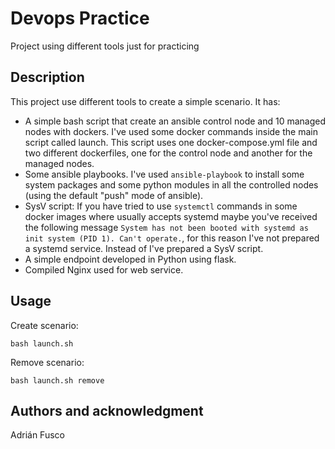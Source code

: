 # Devops Practice

Project using different tools just for practicing

## Description

This project use different tools to create a simple scenario. 
It has:

- A simple bash script that create an ansible control node and 10 managed nodes with dockers. I've used some docker commands inside the main script called launch. This script uses one docker-compose.yml file and two different dockerfiles, one for the control node and another for the managed nodes.
- Some ansible playbooks. I've used `ansible-playbook` to install some system packages and some python modules in all the controlled nodes (using the default "push" mode of ansible).
- SysV script: If you have tried to use `systemctl` commands in some docker images where usually accepts systemd maybe you've received the following message `System has not been booted with systemd as init system (PID 1). Can't operate.`, for this reason I've not prepared a systemd service. Instead of I've prepared a SysV script.
- A simple endpoint developed in Python using flask.
- Compiled Nginx used for web service.

## Usage

Create scenario:

```
bash launch.sh
```

Remove scenario:

```
bash launch.sh remove
```

## Authors and acknowledgment

Adrián Fusco
